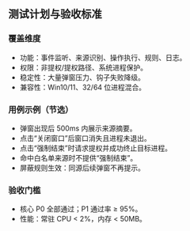 ## 测试计划与验收标准

### 覆盖维度
- 功能：事件监听、来源识别、操作执行、规则、日志。
- 权限：非提权/提权路径、系统进程保护。
- 稳定性：大量弹窗压力、钩子失败降级。
- 兼容性：Win10/11、32/64 位进程混合。

### 用例示例（节选）
- 弹窗出现后 500ms 内展示来源摘要。
- 点击“关闭窗口”后窗口消失且进程未退出。
- 点击“强制结束”时请求提权并成功终止目标进程。
- 命中白名单来源时不提供“强制结束”。
- 屏蔽规则生效：同源后续弹窗不再提示。

### 验收门槛
- 核心 P0 全部通过；P1 通过率 ≥ 95%。
- 性能：常驻 CPU < 2%，内存 < 50MB。


